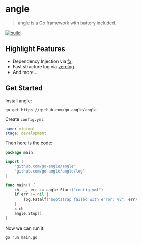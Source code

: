 # angle

> angle is a Go framework with battery included.

[![build](https://github.com/go-angle/angle/actions/workflows/build.yml/badge.svg)](https://github.com/go-angle/angle/actions/workflows/build.yml)

## Highlight Features

- Dependency Injection via [fx](https://pkg.go.dev/go.uber.org/fx).
- Fast structure log via [zerolog](https://github.com/rs/zerolog#benchmarks).
- And more...

## Get Started

Install angle:

``` shell
go get https://github.com/go-angle/angle
```

Create `config.yml`:

``` yaml
name: minimal
stage: development
```

Then here is the code:

``` go
package main

import (
	"github.com/go-angle/angle"
	"github.com/go-angle/angle/log"
)

func main() {
	ch, _, err := angle.Start("config.yml")
	if err != nil {
		log.Fatalf("bootstrap failed with error: %v", err)
	}
	<-ch
	angle.Stop()
}
```

Now we can run it:

``` shell
go run main.go
```
